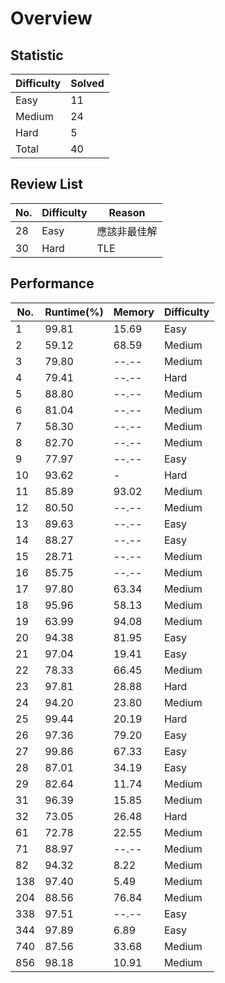 # Overview

## Statistic
| Difficulty | Solved |
|        --- |    --- |
|       Easy |     11 |
|     Medium |     24 |
|       Hard |      5 |
|      Total |     40 |

## Review List
|    No. | Difficulty | Reason |
|      - |          - |      - |
|     28 |       Easy | 應該非最佳解 |
|     30 |       Hard | TLE |

## Performance
|    No. | Runtime(%) | Memory | Difficulty |
|      - |          - |      - |          - |
|      1 |      99.81 |  15.69 |       Easy |
|      2 |      59.12 |  68.59 |     Medium |
|      3 |      79.80 |  --.-- |     Medium |
|      4 |      79.41 |  --.-- |       Hard |
|      5 |      88.80 |  --.-- |     Medium |
|      6 |      81.04 |  --.-- |     Medium |
|      7 |      58.30 |  --.-- |     Medium |
|      8 |      82.70 |  --.-- |     Medium |
|      9 |      77.97 |  --.-- |       Easy |
|     10 |      93.62 |      - |       Hard |
|     11 |      85.89 |  93.02 |     Medium |
|     12 |      80.50 |  --.-- |     Medium |
|     13 |      89.63 |  --.-- |       Easy |
|     14 |      88.27 |  --.-- |       Easy |
|     15 |      28.71 |  --.-- |     Medium |
|     16 |      85.75 |  --.-- |     Medium |
|     17 |      97.80 |  63.34 |     Medium |
|     18 |      95.96 |  58.13 |     Medium |
|     19 |      63.99 |  94.08 |     Medium |
|     20 |      94.38 |  81.95 |       Easy |
|     21 |      97.04 |  19.41 |       Easy |
|     22 |      78.33 |  66.45 |     Medium |
|     23 |      97.81 |  28.88 |       Hard |
|     24 |      94.20 |  23.80 |     Medium |
|     25 |      99.44 |  20.19 |       Hard |
|     26 |      97.36 |  79.20 |       Easy |
|     27 |      99.86 |  67.33 |       Easy |
|     28 |      87.01 |  34.19 |       Easy |
|     29 |      82.64 |  11.74 |     Medium |
|     31 |      96.39 |  15.85 |     Medium |
|     32 |      73.05 |  26.48 |       Hard |
|     61 |      72.78 |  22.55 |     Medium |
|     71 |      88.97 |  --.-- |     Medium |
|     82 |      94.32 |   8.22 |     Medium |
|    138 |      97.40 |   5.49 |     Medium |
|    204 |      88.56 |  76.84 |     Medium |
|    338 |      97.51 |  --.-- |       Easy |
|    344 |      97.89 |   6.89 |       Easy |
|    740 |      87.56 |  33.68 |     Medium |
|    856 |      98.18 |  10.91 |     Medium |
